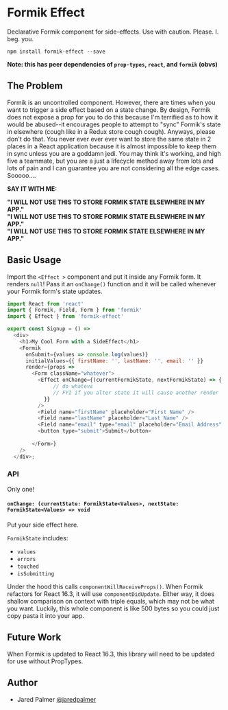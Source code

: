 # Formik Effect

Declarative Formik component for side-effects. Use with caution. Please. I. beg. you.

```
npm install formik-effect --save
```

**Note: this has peer dependencies of `prop-types`, `react`, and `formik` (obvs)**

## The Problem

Formik is an uncontrolled component. However, there are times when you want to trigger a side effect based on a state change. By design, Formik does not expose a prop for you to do this because I'm terrified as to how it would be abused--it encourages people to attempt to "sync" Formik's state in elsewhere (cough like in a Redux store cough cough). Anyways, please don't do that. You never ever ever ever want to store the same state in 2 places in a React application because it is almost impossible to keep them in sync unless you are a goddamn jedi. You may think it's working, and high five a teammate, but you are a just a lifecycle method away from lots and lots of pain and I can guarantee you are not considering all the edge cases. Sooooo....

**SAY IT WITH ME:**

**"I WILL NOT USE THIS TO STORE FORMIK STATE ELSEWHERE IN MY APP."**  
**"I WILL NOT USE THIS TO STORE FORMIK STATE ELSEWHERE IN MY APP."**  
**"I WILL NOT USE THIS TO STORE FORMIK STATE ELSEWHERE IN MY APP."**  

## Basic Usage

Import the `<Effect >` component and put it inside any Formik form. It renders `null`! Pass it an `onChange()` function and it will be called whenever your Formik form's state updates. 

```js
import React from 'react'
import { Formik, Field, Form } from 'formik'
import { Effect } from 'formik-effect'

export const Signup = () =>
  <div>
    <h1>My Cool Form with a SideEffect</h1>
    <Formik
      onSubmit={values => console.log(values)}
      initialValues={{ firstName: '', lastName: '', email: '' }}
      render={props =>
        <Form className="whatever">
          <Effect onChange={(currentFormikState, nextFormikState) => {
               // do whatevs
               // FYI if you alter state it will cause another render
            }} 
          />
          <Field name="firstName" placeholder="First Name" />
          <Field name="lastName" placeholder="Last Name" />
          <Field name="email" type="email" placeholder="Email Address" />
          <button type="submit">Submit</button>
         
        </Form>}
    />
  </div>;
```

### API

Only one! 


#### `onChange: (currentState: FormikState<Values>, nextState: FormikState<Values> => void`

Put your side effect here.

`FormikState` includes:

- `values`
- `errors`
- `touched`
- `isSubmitting`

Under the hood this calls `componentWillReceiveProps()`. When Formik refactors for React 16.3, it will use `componentDidUpdate`. Either way, it does shallow comparison on context with triple equals, which may not be what you want. Luckily, this whole component is like 500 bytes so you could just copy pasta it into your app. 

## Future Work

When Formik is updated to React 16.3, this library will need to be updated for use without PropTypes.

## Author

- Jared Palmer [@jaredpalmer](https://twitter.com/jaredpalmer)
